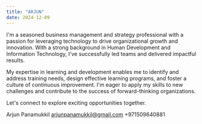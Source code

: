 ```yaml
---
title: "ARJUN"
date: 2024-12-09
---
```



I'm a seasoned business management and strategy professional with a passion for leveraging technology to drive organizational growth and innovation. With a strong background in Human Development and Information Technology, I've successfully led teams and delivered impactful results.

My expertise in learning and development enables me to identify and address training needs, design effective learning programs, and foster a culture of continuous improvement. I'm eager to apply my skills to new challenges and contribute to the success of forward-thinking organizations.

Let's connect to explore exciting opportunities together.

Arjun Panamukkil
arjunpanamukkil@gmail.com
+971509640881
